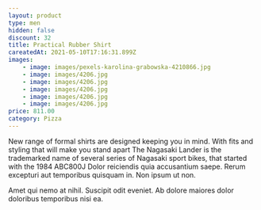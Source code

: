```yaml
---
layout: product
type: men
hidden: false
discount: 32
title: Practical Rubber Shirt
careatedAt: 2021-05-10T17:16:31.899Z
images:
    - image: images/pexels-karolina-grabowska-4210866.jpg
    - image: images/4206.jpg
    - image: images/4206.jpg
    - image: images/4206.jpg
    - image: images/4206.jpg
    - image: images/4206.jpg
price: 811.00
category: Pizza
---
```

New range of formal shirts are designed keeping you in mind. With fits and styling that will make you stand apart
The Nagasaki Lander is the trademarked name of several series of Nagasaki sport bikes, that started with the 1984 ABC800J
Dolor reiciendis quia accusantium saepe. Rerum excepturi aut temporibus quisquam in. Non ipsum ut non.
 Amet qui nemo at nihil. Suscipit odit eveniet. Ab dolore maiores dolor doloribus temporibus nisi ea.
    